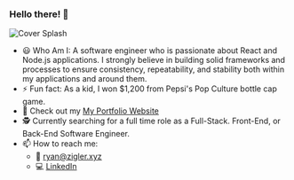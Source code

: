 ### Hello there! 👋
![Cover Splash](https://via.placeholder.com/820x312)
- 😃 Who Am I: A software engineer who is passionate about React and Node.js applications. I strongly believe in building solid frameworks and processes to ensure consistency, repeatability, and stability both within my applications and around them.
- ⚡ Fun fact: As a kid, I won $1,200 from Pepsi's Pop Culture bottle cap game.
- 🔗 Check out my [My Portfolio Website](https://www.zigler.xyz)
- 🕵️ Currently searching for a full time role as a Full-Stack. Front-End, or Back-End Software Engineer.
- 📫 How to reach me: 
  - 📧 [ryan@zigler.xyz](mailto:ryan@zigler.xyz)
  - 💻 [LinkedIn](https://www.linkedin.com/in/ryanzigler/)
